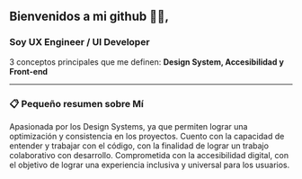 ## Bienvenidos a mi github 👋🏼, 

 ### Soy **UX Engineer / UI Developer**
3 conceptos principales que me definen: **Design System, Accesibilidad y Front-end**

---

### 📋 Pequeño resumen sobre Mí

Apasionada por los Design Systems, ya que permiten lograr una optimización y consistencia en los proyectos. Cuento con la capacidad de entender y trabajar con el código, con la finalidad de lograr un trabajo colaborativo con desarrollo. Comprometida con la accesibilidad digital, con el objetivo de lograr una experiencia inclusiva y universal para los usuarios.

